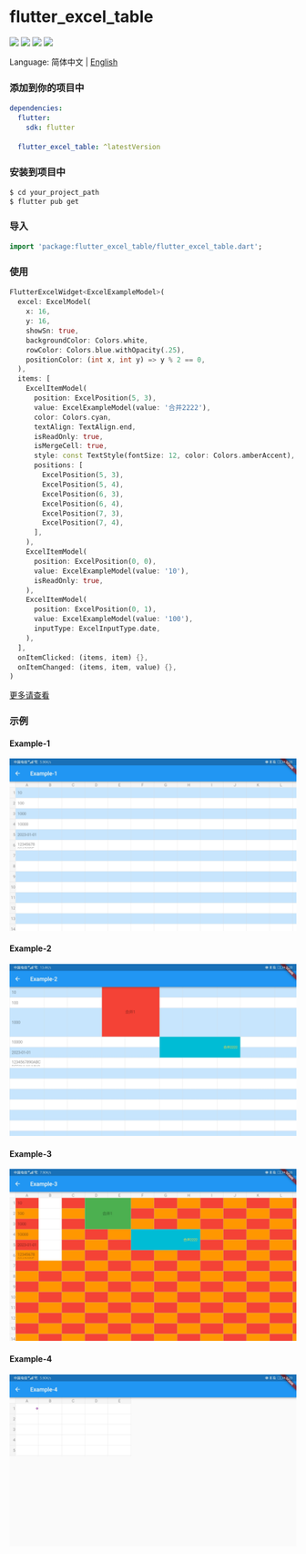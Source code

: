 # flutter_excel_table

[![](https://img.shields.io/badge/flutter_excel_table-0.0.1+1-blue)](https://pub.dartlang.org/packages/flutter_excel_table)
![](https://img.shields.io/badge/Awesome-Flutter-blue)
![](https://img.shields.io/badge/Platform-Android_iOS_Windows_Mac_OS_Linux-blue)
![](https://img.shields.io/badge/License-MIT-blue)

Language: 简体中文 | [English](README.md)

### 添加到你的项目中

```yaml
dependencies:
  flutter:
    sdk: flutter

  flutter_excel_table: ^latestVersion
```

### 安装到项目中

```shell
$ cd your_project_path
$ flutter pub get
```

### 导入

```dart
import 'package:flutter_excel_table/flutter_excel_table.dart';
```

### 使用

```dart
FlutterExcelWidget<ExcelExampleModel>(
  excel: ExcelModel(
    x: 16,
    y: 16,
    showSn: true,
    backgroundColor: Colors.white,
    rowColor: Colors.blue.withOpacity(.25),
    positionColor: (int x, int y) => y % 2 == 0,
  ),
  items: [
    ExcelItemModel(
      position: ExcelPosition(5, 3),
      value: ExcelExampleModel(value: '合并2222'),
      color: Colors.cyan,
      textAlign: TextAlign.end,
      isReadOnly: true,
      isMergeCell: true,
      style: const TextStyle(fontSize: 12, color: Colors.amberAccent),
      positions: [
        ExcelPosition(5, 3),
        ExcelPosition(5, 4),
        ExcelPosition(6, 3),
        ExcelPosition(6, 4),
        ExcelPosition(7, 3),
        ExcelPosition(7, 4),
      ],
    ),
    ExcelItemModel(
      position: ExcelPosition(0, 0),
      value: ExcelExampleModel(value: '10'),
      isReadOnly: true,
    ),
    ExcelItemModel(
      position: ExcelPosition(0, 1),
      value: ExcelExampleModel(value: '100'),
      inputType: ExcelInputType.date,
    ),
  ],
  onItemClicked: (items, item) {},
  onItemChanged: (items, item, value) {},
)
```

[更多请查看](./example/lib/main.dart)

### 示例

#### Example-1
![](img/example-1.jpg)

#### Example-2
![](img/example-2.jpg)

#### Example-3
![](img/example-3.jpg)

#### Example-4
![](img/example-4.jpg)

